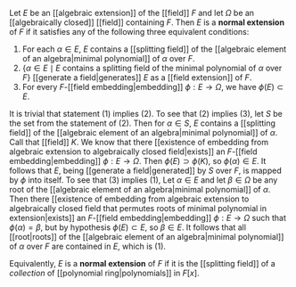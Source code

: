 Let $E$ be an [[algebraic extension]] of the [[field]] $F$ and let $\Omega$ be an [[algebraically closed]] [[field]] containing $F$. Then $E$ is a **normal extension** of $F$ if it satisfies any of the following three equivalent conditions:
1. For each $\alpha\in E$, $E$ contains a [[splitting field]] of the [[algebraic element of an algebra|minimal polynomial]] of $\alpha$ over $F$.
2. $\{\alpha\in E\mid E \text{ contains a splitting field of the minimal polynomial of } \alpha \text{ over } F\}$ [[generate a field|generates]] $E$ as a [[field extension]] of $F$.
3. For every $F$-[[field embedding|embedding]] $\phi:E\to \Omega$, we have $\phi(E) \subset E$. 

It is trivial that statement (1) implies (2). To see that (2) implies (3), let $S$ be the set from the statement of (2). Then for $\alpha\in S$, $E$ contains a [[splitting field]] of the [[algebraic element of an algebra|minimal polynomial]] of $\alpha$. Call that [[field]] $K$. We know that there [[existence of embedding from algebraic extension to algebraically closed field|exists]] an $F$-[[field embedding|embedding]] $\phi:E\to \Omega$. Then $\phi(E) \supset\phi(K)$, so $\phi(\alpha)\in E$. It follows that $E$, being [[generate a field|generated]] by $S$ over $F$, is mapped by $\phi$ into itself. To see that (3) implies (1), Let $\alpha\in E$ and let $\beta\in \Omega$ be any root of the [[algebraic element of an algebra|minimal polynomial]] of $\alpha$. Then there [[existence of embedding from algebraic extension to algebraically closed field that permutes roots of minimal polynomial in extension|exists]] an $F$-[[field embedding|embedding]] $\phi:E\to \Omega$ such that $\phi(\alpha) = \beta$, but by hypothesis $\phi(E) \subset E$, so $\beta\in E$. It follows that all [[root|roots]] of the [[algebraic element of an algebra|minimal polynomial]] of $\alpha$ over $F$ are contained in $E$, which is $(1)$. 

Equivalently, $E$ is a **normal extension** of $F$ if it is the [[splitting field]] of a *collection* of [[polynomial ring|polynomials]] in $F[x]$. 